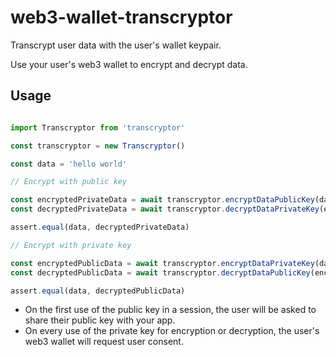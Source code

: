 # web3-wallet-transcryptor

Transcrypt user data with the user's wallet keypair.

Use your user's web3 wallet to encrypt and decrypt data.

## Usage

```javascript

import Transcryptor from 'transcryptor'

const transcryptor = new Transcryptor()

const data = 'hello world'

// Encrypt with public key

const encryptedPrivateData = await transcryptor.encryptDataPublicKey(data)
const decryptedPrivateData = await transcryptor.decryptDataPrivateKey(encryptedData)

assert.equal(data, decryptedPrivateData)

// Encrypt with private key

const encryptedPublicData = await transcryptor.encryptDataPrivateKey(data)
const decryptedPublicData = await transcryptor.decryptDataPublicKey(encryptedData)

assert.equal(data, decryptedPublicData)

```

* On the first use of the public key in a session, the user will be asked to share their public key with your app.
* On every use of the private key for encryption or decryption, the user's web3 wallet will request user consent.
